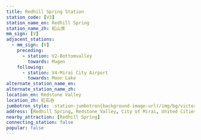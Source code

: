 ```yaml
---
title: Redhill Spring Station
station_code: [V3]
station_name_en: Redhill Spring
station_name_zh: 紅山泉
mm_sign: [V]
adjacent_stations:
  - mm_sign: [V]
    preceding:
      - station: V2-Bottomvalley
        towards: Mugen
    following:
      - station: V4-Mirai City Airport
        towards: Moon Lake
alternate_station_name_en: 
alternate_station_name_zh: 
location_en: Redstone Valley
location_zh: 紅石谷
jumbotron_style: .station-jumbotron{background-image:url(/img/bg/victoryline.png);background-repeat:no-repeat;background-size:100% 10px;background-position:0 130px}
address: [Redhill Spring, Redstone Valley, City of Mirai, United Cities]
nearby_attraction: [Redhill Spring]
connecting_station: false
popular: false
---
```


